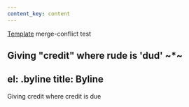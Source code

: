 ```yaml
---
content_key: content
---
```

[Template](../../patterns/03-templates-00-page/03-templates-00-page.html) merge-conflict test

Giving \"credit"
where rude is 'dud'
~*~
---
el: .byline
title: Byline
---
Giving credit where credit is due
